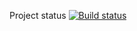 Project status [![Build status](https://ci.appveyor.com/api/projects/status/s798ej4wpqj4g01p?svg=true)](https://ci.appveyor.com/project/blackartqa/autotest2-1)
